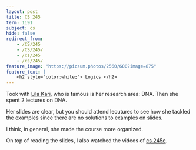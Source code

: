 ```yaml
---
layout: post
title: CS 245
term: 1191
subject: cs
hide: false
redirect_from:
    - /CS/245
    - /CS/245/
    - /cs/245
    - /cs/245/
feature_image: "https://picsum.photos/2560/600?image=875"
feature_text: |
    <h2 style="color:white;"> Logics </h2>
---
```


Took with [Lila Kari](https://cs.uwaterloo.ca/~lila/), who is famous is her research area: DNA. Then she spent 2 lectures on DNA.

Her slides are clear, but you should attend lecutures to see how she tackled the examples since there are no solutions to examples on slides.

I think, in general, she made the course more organized.

On top of reading the slides, I also watched the videos of [cs 245e](../CS245E/).

